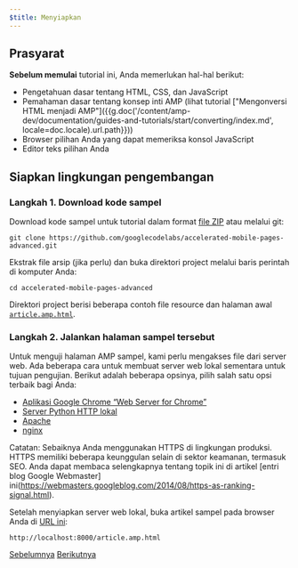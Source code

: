 ```yaml
---
$title: Menyiapkan
---
```


## Prasyarat

**Sebelum memulai** tutorial ini, Anda memerlukan hal-hal berikut:

- Pengetahuan dasar tentang HTML, CSS, dan JavaScript
- Pemahaman dasar tentang konsep inti AMP (lihat tutorial ["Mengonversi HTML menjadi AMP"]({{g.doc('/content/amp-dev/documentation/guides-and-tutorials/start/converting/index.md', locale=doc.locale).url.path}}))
- Browser pilihan Anda yang dapat memeriksa konsol JavaScript
- Editor teks pilihan Anda

## Siapkan lingkungan pengembangan

### Langkah 1. Download kode sampel

Download kode sampel untuk tutorial dalam format [file ZIP](https://github.com/googlecodelabs/accelerated-mobile-pages-advanced/archive/master.zip) atau melalui git:

```shell
git clone https://github.com/googlecodelabs/accelerated-mobile-pages-advanced.git
```

Ekstrak file arsip (jika perlu) dan buka direktori project melalui baris perintah di komputer Anda:

```shell
cd accelerated-mobile-pages-advanced
```

Direktori project berisi beberapa contoh file resource dan halaman awal [`article.amp.html`](https://github.com/googlecodelabs/accelerated-mobile-pages-advanced/blob/master/article.amp.html).

### Langkah 2. Jalankan halaman sampel tersebut

Untuk menguji halaman AMP sampel, kami perlu mengakses file dari server web. Ada beberapa cara untuk membuat server web lokal sementara untuk tujuan pengujian.  Berikut adalah beberapa opsinya, pilih salah satu opsi terbaik bagi Anda:

- [Aplikasi Google Chrome “Web Server for Chrome”](https://chrome.google.com/webstore/detail/web-server-for-chrome/ofhbbkphhbklhfoeikjpcbhemlocgigb)
- [Server Python HTTP lokal](https://developer.mozilla.org/en-US/docs/Learn/Common_questions/set_up_a_local_testing_server#Running_a_simple_local_HTTP_server)
- [Apache](https://httpd.apache.org/docs/2.4/getting-started.html)
- [nginx](http://nginx.org/)

Catatan: Sebaiknya Anda menggunakan HTTPS di lingkungan produksi. HTTPS memiliki beberapa keunggulan selain di sektor keamanan, termasuk SEO. Anda dapat membaca selengkapnya tentang topik ini di artikel [entri blog Google Webmaster] ini(https://webmasters.googleblog.com/2014/08/https-as-ranking-signal.html).

Setelah menyiapkan server web lokal, buka artikel sampel pada browser Anda di [URL ini](http://localhost:8000/article.amp.html):

```text
http://localhost:8000/article.amp.html
```

<div class="prev-next-buttons">
  <a class="button prev-button" href="{{g.doc('/content/docs/fundamentals/add_advanced.md', locale=doc.locale).url.path}}"><span class="arrow-prev">Sebelumnya</span></a>
  <a class="button next-button" href="/id/docs/fundamentals/add_advanced/review_code.html"><span class="arrow-next">Berikutnya</span></a>
</div>
